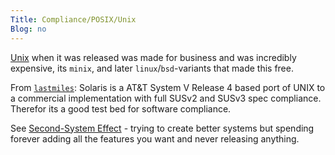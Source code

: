 ```yaml
---
Title: Compliance/POSIX/Unix
Blog: no
---
```


[Unix](https://en.wikipedia.org/wiki/Unix) when it was released was made for business and was incredibly expensive, its `minix`, and later `linux`/`bsd`-variants that made this free.

From [`lastmiles`](https://twitch.tv/lastmiles): Solaris is a AT&T System V Release 4 based port of UNIX to a commercial implementation with full SUSv2 and SUSv3 spec compliance. Therefor its a good test bed for software compliance.

See [Second-System Effect](https://en.wikipedia.org/wiki/Second-system_effect) - trying to create better systems but spending forever adding all the features you want and never releasing anything.
